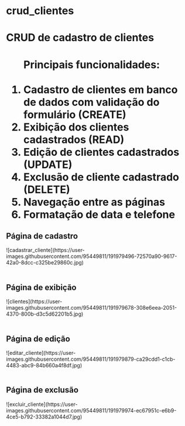 # crud_clientes
<h1>CRUD de cadastro de clientes<h1>

<ol>Principais funcionalidades:<br><br>
<li>Cadastro de clientes em banco de dados com validação do formulário (CREATE)</li>
<li>Exibição dos clientes cadastrados (READ)</li>
<li>Edição de clientes cadastrados (UPDATE)</li>
<li>Exclusão de cliente cadastrado (DELETE)</li>
<li>Navegação entre as páginas</li>
<li>Formatação de data e telefone</li>
</ol>

<h2>Página de cadastro</h2>
![cadastrar_cliente](https://user-images.githubusercontent.com/95449811/191979496-72570a90-9617-42a0-8dcc-c325be29860c.jpg)
<br><br>
<h2>Página de exibição</h2>
![clientes](https://user-images.githubusercontent.com/95449811/191979678-308e6eea-2051-4370-800b-d3c5d62201b5.jpg)
<br><br>
<h2>Página de edição</h2>
![editar_cliente](https://user-images.githubusercontent.com/95449811/191979879-ca29cdd1-c1cb-4483-abc9-84b660a4f8df.jpg)
<br><br>
<h2>Página de exclusão</h2>
![excluir_cliente](https://user-images.githubusercontent.com/95449811/191979974-ec67951c-e6b9-4ce5-b792-33382a1044d7.jpg)
